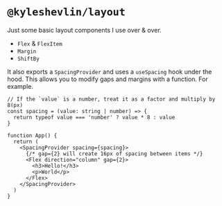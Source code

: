 # `@kyleshevlin/layout`

Just some basic layout components I use over & over.

- `Flex` & `FlexItem`
- `Margin`
- `ShiftBy`

It also exports a `SpacingProvider` and uses a `useSpacing` hook under the hood. This allows you to modify gaps and margins with a function. For example.

```tsx
// If the `value` is a number, treat it as a factor and multiply by 8(px)
const spacing = (value: string | number) => {
  return typeof value === 'number' ? value * 8 : value
}

function App() {
  return (
    <SpacingProvider spacing={spacing}>
      {/* gap={2} will create 16px of spacing between items */}
      <Flex direction="column" gap={2}>
        <h3>Hello!</h3>
        <p>World</p>
      </Flex>
    </SpacingProvider>
  )
}
```

